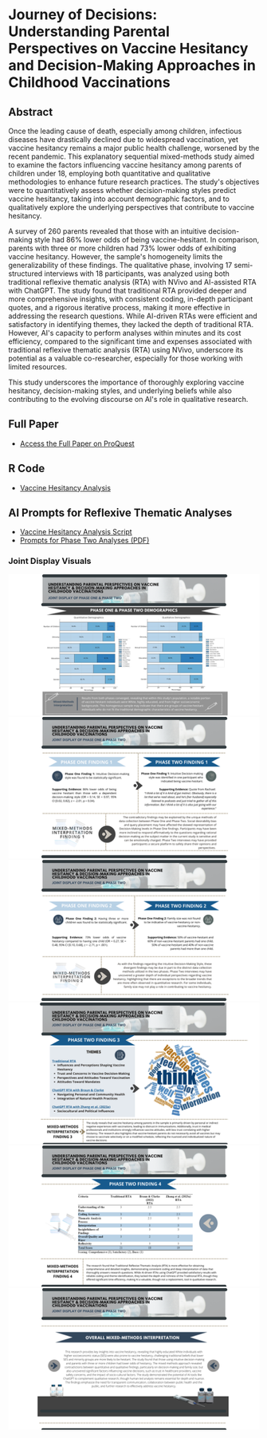 # Journey of Decisions: Understanding Parental Perspectives on Vaccine Hesitancy and Decision-Making Approaches in Childhood Vaccinations

## Abstract
Once the leading cause of death, especially among children, infectious diseases have drastically declined due to widespread vaccination, yet vaccine hesitancy remains a major public health challenge, worsened by the recent pandemic. This explanatory sequential mixed-methods study aimed to examine the factors influencing vaccine hesitancy among parents of children under 18, employing both quantitative and qualitative methodologies to enhance future research practices. The study's objectives were to quantitatively assess whether decision-making styles predict vaccine hesitancy, taking into account demographic factors, and to qualitatively explore the underlying perspectives that contribute to vaccine hesitancy.

A survey of 260 parents revealed that those with an intuitive decision-making style had 86% lower odds of being vaccine-hesitant. In comparison, parents with three or more children had 73% lower odds of exhibiting vaccine hesitancy. However, the sample's homogeneity limits the generalizability of these findings. The qualitative phase, involving 17 semi-structured interviews with 18 participants, was analyzed using both traditional reflexive thematic analysis (RTA) with NVivo and AI-assisted RTA with ChatGPT. The study found that traditional RTA provided deeper and more comprehensive insights, with consistent coding, in-depth participant quotes, and a rigorous iterative process, making it more effective in addressing the research questions. While AI-driven RTAs were efficient and satisfactory in identifying themes, they lacked the depth of traditional RTA. However, AI's capacity to perform analyses within minutes and its cost efficiency, compared to the significant time and expenses associated with traditional reflexive thematic analysis (RTA) using NVivo, underscore its potential as a valuable co-researcher, especially for those working with limited resources.

This study underscores the importance of thoroughly exploring vaccine hesitancy, decision-making styles, and underlying beliefs while also contributing to the evolving discourse on AI's role in qualitative research.

## Full Paper
- [Access the Full Paper on ProQuest](https://www.proquest.com/docview/3172023683/36FB1B95614C4474PQ/1?accountid=12832&sourcetype=Dissertations%20&%20Theses)
## R Code
- [Vaccine Hesitancy Analysis](https://github.com/Carley589/Vaccine-Hesitancy_Mixed-Methods/blob/main/Vaccine%20Hesitancy%20Analysis.R)
## AI Prompts for Reflexive Thematic Analyses
- [Vaccine Hesitancy Analysis Script](https://github.com/Carley589/Vaccine-Hesitancy_Mixed-Methods/blob/main/Vaccine%20Hesitancy%20Analysis.R)
- [Prompts for Phase Two Analyses (PDF)](https://github.com/Carley589/Vaccine-Hesitancy_Mixed-Methods/blob/main/PROMPTS%20FOR%20PHASE%20TWO%20ANALYSES.pdf)
### Joint Display Visuals
![Visual 1](https://github.com/Carley589/Vaccine-Hesitancy_Mixed-Methods/blob/main/1.png)
![Visual 2](https://github.com/Carley589/Vaccine-Hesitancy_Mixed-Methods/blob/main/2.png)
![Visual 3](https://github.com/Carley589/Vaccine-Hesitancy_Mixed-Methods/blob/main/3.png)
![Visual 4](https://github.com/Carley589/Vaccine-Hesitancy_Mixed-Methods/blob/main/4.png)
![Visual 5](https://github.com/Carley589/Vaccine-Hesitancy_Mixed-Methods/blob/main/5.png)
![Visual 6](https://github.com/Carley589/Vaccine-Hesitancy_Mixed-Methods/blob/main/6.png)
